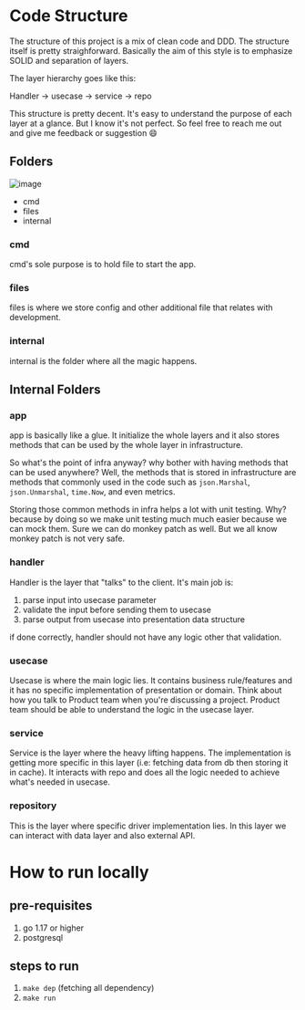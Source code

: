 # Code Structure

The structure of this project is a mix of clean code and DDD. The structure itself is pretty straighforward. Basically the aim of this style is to emphasize SOLID and separation of layers.

The layer hierarchy goes like this:

Handler -> usecase -> service -> repo

This structure is pretty decent. It's easy to understand the purpose of each layer at a glance. But I know it's not perfect. So feel free to reach me out and give me feedback or suggestion 😄

## Folders

![image](https://github.com/arifinhermawan/simple-dating-app/assets/123822846/d6906706-f345-40b7-b239-564ce4133123)

- cmd
- files
- internal

### cmd

cmd's sole purpose is to hold file to start the app.

### files

files is where we store config and other additional file that relates with development.

### internal

internal is the folder where all the magic happens.

## Internal Folders

### app

app is basically like a glue. It initialize the whole layers and it also stores methods that can be used by the whole layer in infrastructure.

So what's the point of infra anyway? why bother with having methods that can be used anywhere? Well, the methods that is stored in infrastructure are methods that commonly used in the code such as `json.Marshal`, `json.Unmarshal`, `time.Now`, and even metrics.

Storing those common methods in infra helps a lot with unit testing. Why? because by doing so we make unit testing much much easier because we can mock them. Sure we can do monkey patch as well. But we all know monkey patch is not very safe.

### handler

Handler is the layer that "talks" to the client. It's main job is:

1. parse input into usecase parameter
2. validate the input before sending them to usecase
3. parse output from usecase into presentation data structure

if done correctly, handler should not have any logic other that validation.

### usecase

Usecase is where the main logic lies. It contains business rule/features and it has no specific implementation of presentation or domain. Think about how you talk to Product team when you're discussing a project. Product team should be able to understand the logic in the usecase layer.

### service

Service is the layer where the heavy lifting happens. The implementation is getting more specific in this layer (i.e: fetching data from db then storing it in cache). It interacts with repo and does all the logic needed to achieve what's needed in usecase.

### repository

This is the layer where specific driver implementation lies. In this layer we can interact with data layer and also external API.

# How to run locally

## pre-requisites

1. go 1.17 or higher
2. postgresql

## steps to run

1. `make dep` (fetching all dependency)
2. `make run`

